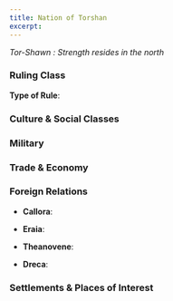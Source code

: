 ```yaml
---
title: Nation of Torshan
excerpt: 
---
```


*Tor-Shawn : Strength resides in the north*

### Ruling Class

**Type of Rule**: 



### Culture & Social Classes



### Military



### Trade & Economy



### Foreign Relations

* **Callora**: 



* **Eraia**: 

* **Theanovene**: 

* **Dreca**: 

### Settlements & Places of Interest

